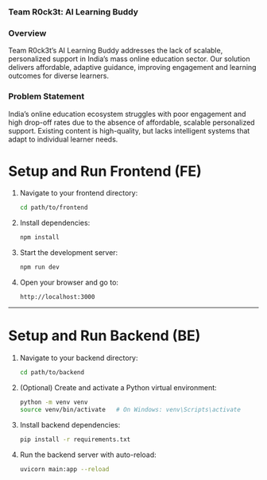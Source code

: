 ### Team R0ck3t: AI Learning Buddy 

### Overview
Team R0ck3t’s AI Learning Buddy addresses the lack of scalable, personalized support in India’s mass online education sector. Our solution delivers affordable, adaptive guidance, improving engagement and learning outcomes for diverse learners.

### Problem Statement
India’s online education ecosystem struggles with poor engagement and high drop-off rates due to the absence of affordable, scalable personalized support. Existing content is high-quality, but lacks intelligent systems that adapt to individual learner needs.

# Setup and Run Frontend (FE)

1. Navigate to your frontend directory:
   ```bash
   cd path/to/frontend
   ```

2. Install dependencies:
   ```bash
   npm install
   ```

3. Start the development server:
   ```bash
   npm run dev
   ```

4. Open your browser and go to:
   ```
   http://localhost:3000
   ```

---

# Setup and Run Backend (BE)

1. Navigate to your backend directory:
   ```bash
   cd path/to/backend
   ```

2. (Optional) Create and activate a Python virtual environment:
   ```bash
   python -m venv venv
   source venv/bin/activate   # On Windows: venv\Scripts\activate
   ```

3. Install backend dependencies:
   ```bash
   pip install -r requirements.txt
   ```

4. Run the backend server with auto-reload:
   ```bash
   uvicorn main:app --reload
   ```



